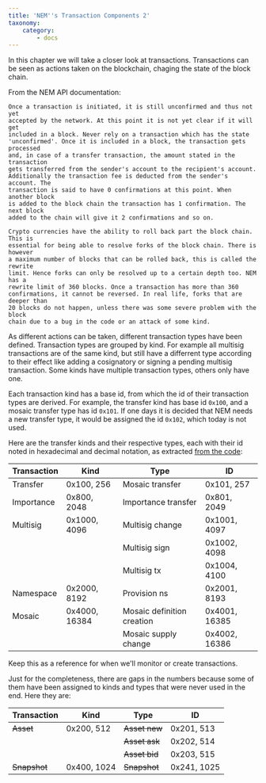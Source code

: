 ```yaml
---
title: 'NEM''s Transaction Components 2'
taxonomy:
    category:
        - docs
---
```


In this chapter we will take a closer look at transactions.
Transactions can be seen as actions taken on the blockchain, chaging the state of the block chain.

From the NEM API documentation:
``` text
Once a transaction is initiated, it is still unconfirmed and thus not yet
accepted by the network. At this point it is not yet clear if it will get
included in a block. Never rely on a transaction which has the state
'unconfirmed'. Once it is included in a block, the transaction gets processed
and, in case of a transfer transaction, the amount stated in the transaction
gets transferred from the sender's account to the recipient's account.
Additionally the transaction fee is deducted from the sender's account. The
transaction is said to have 0 confirmations at this point. When another block
is added to the block chain the transaction has 1 confirmation. The next block
added to the chain will give it 2 confirmations and so on.

Crypto currencies have the ability to roll back part the block chain. This is
essential for being able to resolve forks of the block chain. There is however
a maximum number of blocks that can be rolled back, this is called the rewrite
limit. Hence forks can only be resolved up to a certain depth too. NEM has a
rewrite limit of 360 blocks. Once a transaction has more than 360
confirmations, it cannot be reversed. In real life, forks that are deeper than
20 blocks do not happen, unless there was some severe problem with the block
chain due to a bug in the code or an attack of some kind.
```

As different actions can be taken, different transaction types have been defined.
Transaction types are grouped by kind. For example all multisig transactions are of the same kind, but
still have a differrent type according to their effect like adding a cosignatory or signing a pending multisig transaction.
 Some kinds have multiple transaction types, others only have one.

Each transaction kind has a base id, from which the id of their transaction types are derived. For example, the transfer kind has base id `0x100`,
and a mosaic transfer type has id `0x101`. If one days it is decided that NEM needs a new transfer type, it would be assigned the id `0x102`, which
today is not used.

Here are the transfer kinds and their respective types, each with their id noted in hexadecimal and decimal notation, as extracted 
[from the code](https://github.com/NemProject/nem.core/blob/master/src/main/java/org/nem/core/model/TransactionTypes.java):

Transaction  | Kind         | Type                       | ID            |
-------------|--------------|----------------------------|---------------|
Transfer     | 0x100, 256   | Mosaic transfer            | 0x101, 257    |
Importance   | 0x800, 2048  | Importance transfer        | 0x801, 2049   |
Multisig     | 0x1000, 4096 | Multisig change            | 0x1001, 4097  |
             |              | Multisig sign              | 0x1002, 4098  |
             |              | Multisig tx                | 0x1004, 4100  |
Namespace    | 0x2000, 8192 | Provision ns               | 0x2001, 8193  |
Mosaic       | 0x4000, 16384| Mosaic definition creation | 0x4001, 16385 |
             |              | Mosaic supply change       | 0x4002, 16386 |

Keep this as a reference for when we'll monitor or create transactions.

Just for the completeness, there are gaps in the numbers because some of them have been 
assigned to kinds and types that were never used in the end. Here they are:

Transaction  | Kind         | Type                           | ID            |
-------------|--------------|--------------------------------|---------------|
~~Asset~~    | 0x200, 512   | ~~Asset new~~                  | 0x201, 513    |
             |              | ~~Asset ask~~                  | 0x202, 514    |
             |              | ~~Asset bid~~                  | 0x203, 515    |
~~Snapshot~~ | 0x400, 1024  | ~~Snapshot~~                   | 0x241, 1025   |
